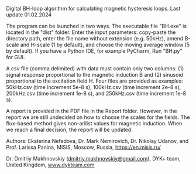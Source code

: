 Digital BH-loop algorithm for calculating magnetic hysteresis loops. Last update 01.02.2024

The program can be launched in two ways. The executable file "BH.exe" is located in the "dist" folder. Enter the input parameters: copy-paste the directory path, enter the file name without extension (e.g. 50kHz), amend B-scale and H-scale (1 by default), and choose the moving average window (5 by default). If you have a Python IDE, for example PyCharm, Run "BH.py" for GUI. 

A csv file (comma delimited) with data must contain only two columns: (1) signal response proportional to the magnetic induction B and (2) sinusoid proportional to the excitation field H. Four files are provided as examples: 50kHz.csv (time increment 5e-8 s), 100kHz.csv (time increment 2e-8 s), 200kHz.csv (time increment 1e-8 s), and 250kHz.csv (time increment 1e-8 s).

A report is provided in the PDF file in the Report folder. However, in the report we are still undecided on how to choose the scales for the fields. The flux-based method gives non-arilist values for magnetic induction. When we reach a final decision, the report will be updated.

Authors:
Ekaterina Nefedova, Dr. Mark Nemirovich, Dr. Nikolay Udanov, and Prof. Larissa Panina,
MISiS, Moscow, Russia, https://en.misis.ru/

Dr. Dmitriy Makhnovskiy (dmitriy.makhnovskiy@gmail.com),
DYK+ team, United Kingdom, www.dykteam.com
